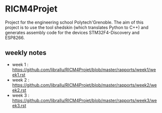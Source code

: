 # RICM4Projet


Project for the engineering school Polytech'Grenoble. The aim of this project
is to use the tool shedskin (which translates Python to C++) and generates
assembly code for the devices STM32F4-Discovery and ESP8266.


## weekly notes

 - week 1 : https://github.com/librallu/RICM4Projet/blob/master/rapports/week1/week1.rst
 - week 2 : https://github.com/librallu/RICM4Projet/blob/master/rapports/week2/week2.rst
 - week 3 : https://github.com/librallu/RICM4Projet/blob/master/rapports/week3/week3.rst

